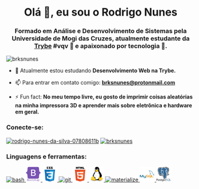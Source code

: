 <h1 align="center">Olá 👋, eu sou o Rodrigo Nunes</h1>
<h3 align="center">Formado em Análise e Desenvolvimento de Sistemas pela Universidade de Mogi das Cruzes, atualmente estudante da 
<a href="https://www.betrybe.com/">Trybe</a> #vqv 🚀 e apaixonado por tecnologia 🌟.</h3>

<p align="left"> <img src="https://komarev.com/ghpvc/?username=brksnunes&label=Profile%20views&color=0e75b6&style=flat" alt="brksnunes" /> </p>

- 🌱 Atualmente estou estudando **Desenvolvimento Web na Trybe.**

- 📫 Para entrar em contato comigo: **brksnunes@protonmail.com**

- ⚡ Fun fact: **No meu tempo livre, eu gosto de imprimir coisas aleatórias na minha impressora 3D e aprender mais sobre eletrônica e hardware em geral.**

<h3 align="left">Conecte-se:</h3>
<p align="left">
<a href="https://linkedin.com/in/rodrigo-nunes-da-silva-07808611b" target="blank"><img align="center" src="https://raw.githubusercontent.com/rahuldkjain/github-profile-readme-generator/master/src/images/icons/Social/linked-in-alt.svg" alt="rodrigo-nunes-da-silva-07808611b" height="30" width="40" /></a>
<a href="https://www.hackerrank.com/brksnunes" target="blank"><img align="center" src="https://raw.githubusercontent.com/rahuldkjain/github-profile-readme-generator/master/src/images/icons/Social/hackerrank.svg" alt="brksnunes" height="30" width="40" /></a>
</p>

<h3 align="left">Linguagens e ferramentas:</h3>
<p align="left"> <a href="https://www.gnu.org/software/bash/" target="_blank" rel="noreferrer"> <img src="https://www.vectorlogo.zone/logos/gnu_bash/gnu_bash-icon.svg" alt="bash" width="40" height="40"/> </a> <a href="https://getbootstrap.com" target="_blank" rel="noreferrer"> <img src="https://raw.githubusercontent.com/devicons/devicon/master/icons/bootstrap/bootstrap-plain-wordmark.svg" alt="bootstrap" width="40" height="40"/> </a> <a href="https://www.w3schools.com/css/" target="_blank" rel="noreferrer"> <img src="https://raw.githubusercontent.com/devicons/devicon/master/icons/css3/css3-original-wordmark.svg" alt="css3" width="40" height="40"/> </a> <a href="https://git-scm.com/" target="_blank" rel="noreferrer"> <img src="https://www.vectorlogo.zone/logos/git-scm/git-scm-icon.svg" alt="git" width="40" height="40"/> </a> <a href="https://www.w3.org/html/" target="_blank" rel="noreferrer"> <img src="https://raw.githubusercontent.com/devicons/devicon/master/icons/html5/html5-original-wordmark.svg" alt="html5" width="40" height="40"/> </a> <a href="https://www.linux.org/" target="_blank" rel="noreferrer"> <img src="https://raw.githubusercontent.com/devicons/devicon/master/icons/linux/linux-original.svg" alt="linux" width="40" height="40"/> </a> <a href="https://materializecss.com/" target="_blank" rel="noreferrer"> <img src="https://raw.githubusercontent.com/prplx/svg-logos/5585531d45d294869c4eaab4d7cf2e9c167710a9/svg/materialize.svg" alt="materialize" width="40" height="40"/> </a> <a href="https://www.mysql.com/" target="_blank" rel="noreferrer"> <img src="https://raw.githubusercontent.com/devicons/devicon/master/icons/mysql/mysql-original-wordmark.svg" alt="mysql" width="40" height="40"/> </a> <a href="https://www.postgresql.org" target="_blank" rel="noreferrer"> <img src="https://raw.githubusercontent.com/devicons/devicon/master/icons/postgresql/postgresql-original-wordmark.svg" alt="postgresql" width="40" height="40"/> </a> </p>
<!-- 
<p>&nbsp;<img align="center" src="https://github-readme-stats.vercel.app/api?username=brksnunes&show_icons=true&locale=en" alt="brksnunes" /></p>

<p><img align="center" src="https://github-readme-streak-stats.herokuapp.com/?user=brksnunes&" alt="brksnunes" /></p> -->

